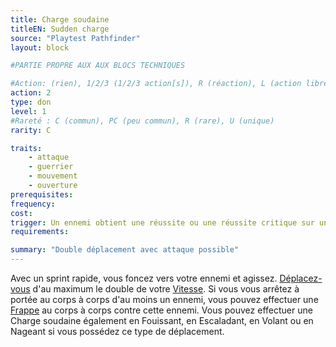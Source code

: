 ```yaml
---
title: Charge soudaine
titleEN: Sudden charge
source: "Playtest Pathfinder"
layout: block

#PARTIE PROPRE AUX AUX BLOCS TECHNIQUES

#Action: (rien), 1/2/3 (1/2/3 action[s]), R (réaction), L (action libre)
action: 2
type: don
level: 1
#Rareté : C (commun), PC (peu commun), R (rare), U (unique)
rarity: C

traits:
	- attaque
	- guerrier
	- mouvement
	- ouverture
prerequisites:
frequency: 
cost:
trigger: Un ennemi obtient une réussite ou une réussite critique sur une attaque au corps à corps contre vous.
requirements: 

summary: "Double déplacement avec attaque possible"
---
```


Avec un sprint rapide, vous foncez vers votre ennemi et agissez. [Déplacez-vous](/ch9-jouer-à-pathfinder/actions-de-base.html#se-déplacer) d'au maximum le double de votre [Vitesse](/ch9-jouer-à-pathfinder/mouvement-et-positionnement.html#Vitesse). Si vous vous arrêtez à portée au corps à corps d'au moins un ennemi, vous pouvez effectuer une [Frappe](/ch9-jouer-à-pathfinder/actions-de-base.html#frapper) au corps à corps contre cette ennemi. Vous pouvez effectuer une Charge soudaine également en Fouissant, en Escaladant, en Volant ou en Nageant si vous possédez ce type de déplacement.